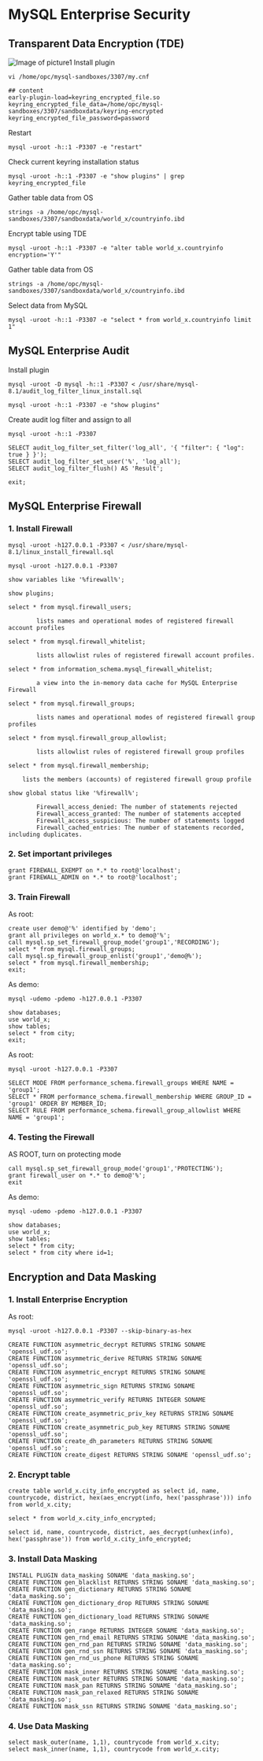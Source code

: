 # MySQL Enterprise Security
## Transparent Data Encryption (TDE)
![Image of picture1](https://github.com/tripplea-sg/test-drive-aug-2023/blob/main/Images/Screenshot%202023-08-22%20at%206.24.23%20AM.png)
Install plugin 
```
vi /home/opc/mysql-sandboxes/3307/my.cnf

## content
early-plugin-load=keyring_encrypted_file.so
keyring_encrypted_file_data=/home/opc/mysql-sandboxes/3307/sandboxdata/keyring-encrypted
keyring_encrypted_file_password=password
```
Restart 
```
mysql -uroot -h::1 -P3307 -e "restart"
```
Check current keyring installation status
```
mysql -uroot -h::1 -P3307 -e "show plugins" | grep keyring_encrypted_file
```
Gather table data from OS
```
strings -a /home/opc/mysql-sandboxes/3307/sandboxdata/world_x/countryinfo.ibd
```
Encrypt table using TDE
```
mysql -uroot -h::1 -P3307 -e "alter table world_x.countryinfo encryption='Y'"
```
Gather table data from OS
```
strings -a /home/opc/mysql-sandboxes/3307/sandboxdata/world_x/countryinfo.ibd
```
Select data from MySQL
```
mysql -uroot -h::1 -P3307 -e "select * from world_x.countryinfo limit 1"
```
## MySQL Enterprise Audit
Install plugin 
```
mysql -uroot -D mysql -h::1 -P3307 < /usr/share/mysql-8.1/audit_log_filter_linux_install.sql

mysql -uroot -h::1 -P3307 -e "show plugins"
```
Create audit log filter and assign to all
```
mysql -uroot -h::1 -P3307

SELECT audit_log_filter_set_filter('log_all', '{ "filter": { "log": true } }');
SELECT audit_log_filter_set_user('%', 'log_all');
SELECT audit_log_filter_flush() AS 'Result';

exit;
```
## MySQL Enterprise Firewall
### 1. Install Firewall
```
mysql -uroot -h127.0.0.1 -P3307 < /usr/share/mysql-8.1/linux_install_firewall.sql 

mysql -uroot -h127.0.0.1 -P3307

show variables like '%firewall%';

show plugins;

select * from mysql.firewall_users;

		lists names and operational modes of registered firewall account profiles

select * from mysql.firewall_whitelist;

		lists allowlist rules of registered firewall account profiles.

select * from information_schema.mysql_firewall_whitelist;

		a view into the in-memory data cache for MySQL Enterprise Firewall

select * from mysql.firewall_groups;

		lists names and operational modes of registered firewall group profiles

select * from mysql.firewall_group_allowlist;

		lists allowlist rules of registered firewall group profiles

select * from mysql.firewall_membership;

    lists the members (accounts) of registered firewall group profile

show global status like '%firewall%';

		Firewall_access_denied: The number of statements rejected 
		Firewall_access_granted: The number of statements accepted
		Firewall_access_suspicious: The number of statements logged
		Firewall_cached_entries: The number of statements recorded, including duplicates. 
```
### 2. Set important privileges
```
grant FIREWALL_EXEMPT on *.* to root@'localhost';
grant FIREWALL_ADMIN on *.* to root@'localhost';
```
### 3. Train Firewall
As root:
```
create user demo@'%' identified by 'demo';
grant all privileges on world_x.* to demo@'%';
call mysql.sp_set_firewall_group_mode('group1','RECORDING');
select * from mysql.firewall_groups;
call mysql.sp_firewall_group_enlist('group1','demo@%');
select * from mysql.firewall_membership;
exit;
```
As demo:
```
mysql -udemo -pdemo -h127.0.0.1 -P3307

show databases;
use world_x;
show tables;
select * from city;
exit;
```
As root:
```
mysql -uroot -h127.0.0.1 -P3307

SELECT MODE FROM performance_schema.firewall_groups WHERE NAME = 'group1';
SELECT * FROM performance_schema.firewall_membership WHERE GROUP_ID = 'group1' ORDER BY MEMBER_ID;
SELECT RULE FROM performance_schema.firewall_group_allowlist WHERE NAME = 'group1';
```
### 4. Testing the Firewall
AS ROOT, turn on protecting mode
```
call mysql.sp_set_firewall_group_mode('group1','PROTECTING');
grant firewall_user on *.* to demo@'%';
exit
```
As demo:
```
mysql -udemo -pdemo -h127.0.0.1 -P3307

show databases;
use world_x;
show tables;
select * from city;
select * from city where id=1;
```
## Encryption and Data Masking
### 1. Install Enterprise Encryption
As root:
```
mysql -uroot -h127.0.0.1 -P3307 --skip-binary-as-hex

CREATE FUNCTION asymmetric_decrypt RETURNS STRING SONAME 'openssl_udf.so';
CREATE FUNCTION asymmetric_derive RETURNS STRING SONAME 'openssl_udf.so';
CREATE FUNCTION asymmetric_encrypt RETURNS STRING SONAME 'openssl_udf.so';
CREATE FUNCTION asymmetric_sign RETURNS STRING SONAME 'openssl_udf.so';
CREATE FUNCTION asymmetric_verify RETURNS INTEGER SONAME 'openssl_udf.so';
CREATE FUNCTION create_asymmetric_priv_key RETURNS STRING SONAME 'openssl_udf.so';
CREATE FUNCTION create_asymmetric_pub_key RETURNS STRING SONAME 'openssl_udf.so';
CREATE FUNCTION create_dh_parameters RETURNS STRING SONAME 'openssl_udf.so';
CREATE FUNCTION create_digest RETURNS STRING SONAME 'openssl_udf.so';

```
### 2. Encrypt table
```
create table world_x.city_info_encrypted as select id, name, countrycode, district, hex(aes_encrypt(info, hex('passphrase'))) info from world_x.city;

select * from world_x.city_info_encrypted;

select id, name, countrycode, district, aes_decrypt(unhex(info), hex('passphrase')) from world_x.city_info_encrypted;
```
### 3. Install Data Masking
```
INSTALL PLUGIN data_masking SONAME 'data_masking.so';
CREATE FUNCTION gen_blacklist RETURNS STRING SONAME 'data_masking.so';
CREATE FUNCTION gen_dictionary RETURNS STRING SONAME 'data_masking.so';
CREATE FUNCTION gen_dictionary_drop RETURNS STRING SONAME 'data_masking.so';
CREATE FUNCTION gen_dictionary_load RETURNS STRING SONAME 'data_masking.so';
CREATE FUNCTION gen_range RETURNS INTEGER SONAME 'data_masking.so';
CREATE FUNCTION gen_rnd_email RETURNS STRING SONAME 'data_masking.so';
CREATE FUNCTION gen_rnd_pan RETURNS STRING SONAME 'data_masking.so';
CREATE FUNCTION gen_rnd_ssn RETURNS STRING SONAME 'data_masking.so';
CREATE FUNCTION gen_rnd_us_phone RETURNS STRING SONAME 'data_masking.so';
CREATE FUNCTION mask_inner RETURNS STRING SONAME 'data_masking.so';
CREATE FUNCTION mask_outer RETURNS STRING SONAME 'data_masking.so';
CREATE FUNCTION mask_pan RETURNS STRING SONAME 'data_masking.so';
CREATE FUNCTION mask_pan_relaxed RETURNS STRING SONAME 'data_masking.so';
CREATE FUNCTION mask_ssn RETURNS STRING SONAME 'data_masking.so';
```
### 4. Use Data Masking
```
select mask_outer(name, 1,1), countrycode from world_x.city;
select mask_inner(name, 1,1), countrycode from world_x.city;
```


